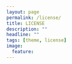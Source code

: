 ```yaml
---
layout: page
permalink: /license/
title: LICENSE
description: ""
headline: ""
tags: [theme, license]
image:
  feature: 
---
```


